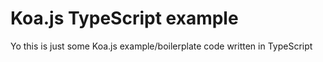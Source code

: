 # Koa.js TypeScript example

Yo this is just some Koa.js example/boilerplate code written in TypeScript